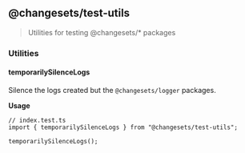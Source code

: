 ## @changesets/test-utils

> Utilities for testing @changesets/\* packages

### Utilities

#### temporarilySilenceLogs

Silence the logs created but the `@changesets/logger` packages.

**Usage**

```
// index.test.ts
import { temporarilySilenceLogs } from "@changesets/test-utils";

temporarilySilenceLogs();
```
